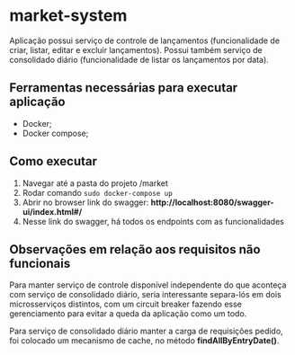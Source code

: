 # market-system

Aplicação possui serviço de controle de lançamentos (funcionalidade de criar, listar, editar e excluir lançamentos). Possui também serviço de consolidado diário (funcionalidade de listar os lançamentos por data).

## Ferramentas necessárias para executar aplicação

  - Docker;
  - Docker compose;

## Como executar

1. Navegar até a pasta do projeto /market
2. Rodar comando `sudo docker-compose up`
3. Abrir no browser link do swagger: **http://localhost:8080/swagger-ui/index.html#/**
4. Nesse link do swagger, há todos os endpoints com as funcionalidades


## Observações em relação aos requisitos não funcionais

Para manter serviço de controle disponível independente do que aconteça com serviço de consolidado diário, seria interessante separa-lós em dois microsserviços distintos, com um circuit breaker fazendo esse gerenciamento para evitar a queda da aplicação como um todo.

Para serviço de consolidado diário manter a carga de requisições pedido, foi colocado um mecanismo de cache, no método **findAllByEntryDate()**.

